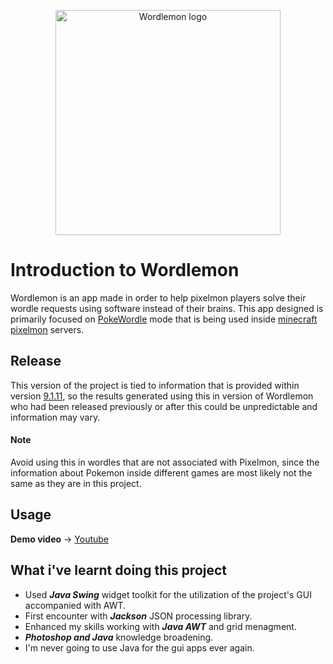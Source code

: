 <p align="center"><img src="https://i.nuuls.com/5F00z.png" width="360" alt="Wordlemon logo"></p>

# Introduction to Wordlemon

Wordlemon is an app made in order to help pixelmon players solve their wordle requests using software instead of their brains. This app designed is primarily focused on [PokeWordle](https://www.curseforge.com/minecraft/mc-mods/pokewordle) mode that is being used inside [minecraft pixelmon](https://www.curseforge.com/minecraft/mc-mods/pixelmon) servers.

## Release 

This version of the project is tied to information that is provided within version [9.1.11](https://www.curseforge.com/minecraft/mc-mods/pixelmon/files/5209074), so the results generated using this in version of Wordlemon who had been released previously or after this could be unpredictable and information may vary.
#### Note
Avoid using this in wordles that are not associated with Pixelmon, since the information about Pokemon inside different games are most likely not the same as they are in this project.
## Usage
**Demo video** -> [Youtube](https://youtu.be/q288QZFf62E)
## What i've learnt doing this project
* Used **_Java Swing_** widget toolkit for the utilization of the project's GUI accompanied with AWT.
* First encounter with **_Jackson_** JSON processing library.
* Enhanced my skills working with **_Java AWT_** and grid menagment.
* **_Photoshop and Java_** knowledge broadening.
* I'm never going to use Java for the gui apps ever again.
